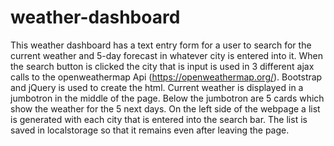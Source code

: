 # weather-dashboard

This weather dashboard has a text entry form for a user to search for the current weather and 5-day forecast in whatever city is entered into it. When the search button is clicked the city that is input is used in 3 different ajax calls to the openweathermap Api (https://openweathermap.org/). Bootstrap and jQuery is used to create the html. Current weather is displayed in a jumbotron in the middle of the page. Below the jumbotron are 5 cards which show the weather for the 5 next days. On the left side of the webpage a list is generated with each city that is entered into the search bar. The list is saved in localstorage so that it remains even after leaving the page. 

